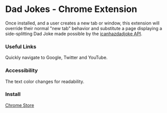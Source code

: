 # Dad Jokes - Chrome Extension

Once installed, and a user creates a new tab or window, this extension will override their normal "new tab" behavior and substitute a page displaying a side-splitting Dad Joke
made possible by the [icanhazdadjoke API](https://icanhazdadjoke.com/api 'icanhazdadjoke.com').

### Useful Links

Quickly navigate to Google, Twitter and YouTube.

### Accessibility

The text color changes for readability.

### Install
[Chrome Store](https://chrome.google.com/webstore/detail/dad-joke-extension/ndjoobbnemgkgailbbhjbjpmgpochdem)

